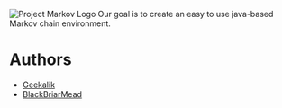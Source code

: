 ![Project Markov Logo](https://i.imgur.com/asSUPkn.png)
Our goal is to create an easy to use java-based Markov chain environment.
# Authors
* [Geekalik](https://github.com/geekalik/)
* [BlackBriarMead](https://github.com/Donald-Tho/)
